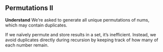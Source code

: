 ## Permutations II
**Understand**
We’re asked to generate all unique permutations of nums, which may contain duplicates.

If we naïvely permute and store results in a set, it’s inefficient. Instead, we avoid duplicates directly during recursion by keeping track of how many of each number remain.
